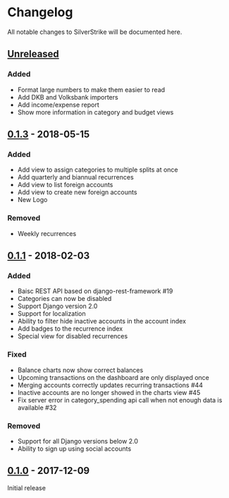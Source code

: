 # Changelog

All notable changes to SilverStrike will be documented here.

## [Unreleased](https://github.com/agstrike/silverstrike/compare/0.1.3...master)
### Added
* Format large numbers to make them easier to read
* Add DKB and Volksbank importers
* Add income/expense report
* Show more information in category and budget views

## [0.1.3](https://github.com/agstrike/silverstrike/releases/tag/0.1.3) - 2018-05-15

### Added
* Add view to assign categories to multiple splits at once
* Add quarterly and biannual recurrences
* Add view to list foreign accounts
* Add view to create new foreign accounts
* New Logo

### Removed
* Weekly recurrences


## [0.1.1](https://github.com/agstrike/silverstrike/releases/tag/0.1.1) - 2018-02-03

### Added
* Baisc REST API based on django-rest-framework #19
* Categories can now be disabled
* Support Django version 2.0
* Support for localization
* Ability to filter hide inactive accounts in the account index
* Add badges to the recurrence index
* Special view for disabled recurrences

### Fixed
* Balance charts now show correct balances
* Upcoming transactions on the dashboard are only displayed once
* Merging accounts correctly updates recurring transactions #44
* Inactive accounts are no longer showed in the charts view #45
* Fix server error in category_spending api call when not enough data is available #32

### Removed
* Support for all Django versions below 2.0
* Ability to sign up using social accounts

## [0.1.0](https://github.com/agstrike/silverstrike/releases/tag/0.1.0) - 2017-12-09

Initial release
